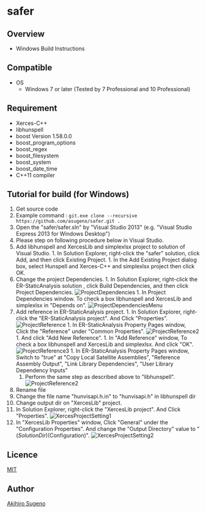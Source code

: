 # safer 

## Overview

* Windows Build Instructions

## Compatible

* OS
  * Windows 7 or later (Tested by 7 Professional and 10 Professional) 

## Requirement

* Xerces-C++
* libhunspell
* boost Version 1.58.0.0
* boost_program_options
* boost_regex
* boost_filesystem
* boost_system
* boost_date_time
* C++11 compiler

## Tutorial for build (for Windows)

1. Get source code
  1. Example command : ` git.exe clone --recursive https://github.com/asugeno/safer.git . `
1. Open the "safer/safer.sln" by "Visual Studio 2013" (e.g. "Visual Studio Express 2013 for Windows Desktop")
1. Please step on following procedure below in Visual Studio.
  1. Add libhunspell and XercesLib and simplexlsx project to solution of Visual Studio.
    1. In Solution Explorer, right-click the "safer" solution, click Add, and then click Existing Project.
    1. In the Add Existing Project dialog box, select Hunspell and Xerces-C++ and simplexlsx project then click OK.
  1. Change the project Dependencies.
    1. In Solution Explorer, right-click the ER-StaticAnalysis solution , click Build Dependencies, and then click Project Dependencies.
    ![ProjectDependencies](image/ProjectDependencies.png?1)
    1. In Project Dependencies window. To check a box libhunspell and XercesLib and simplexlsx in "Depends on".
    ![ProjectDependenciesMenu](image/ProjectDependenciesMenu.png?1)
  1. Add reference in ER-StaticAnalysis project.
    1. In Solution Explorer, right-click the "ER-StaticAnalysis project". And Click "Properties". 
    ![ProjectReference](image/ProjectReference.png?1)
    1. In ER-StaticAnalysis Property Pages window, Click the "Reference" under "Common Properties".
    ![ProjectReference2](image/ProjectReference2.png?1)
    1. And click "Add New Reference".
    1. In "Add Reference" window, To check a box libhunspell and XercesLib and simplexlsx. And click "OK".
    ![ProjectReference3](image/ProjectReference3.png?1)
    1. In ER-StaticAnalysis Property Pages window, Switch to "true" at "Copy Local Satellite Assemblies", "Reference Assembly Output", "Link Library Dependencies", "User Library Dependency Inputs"
      1. Perform the same step as described above to "libhunspell".
    ![ProjectReference2](image/ProjectReference2.png?1)
1. Rename file
  1. Change the file name "hunvisapi.h.in" to "hunvisapi.h" in libhunspell dir
1. Change output dir on "XercesLib" project.
  1. In Solution Explorer, right-click the "XercesLib project". And Click "Properties". 
  ![XercesProjectSetting1](image/XercesProjectSetting1.png?1)
  1. In "XercesLib Properties" window, Click "General" under the "Configuration Properties". And change the "Output Directory" value to "$(SolutionDir)$(Configuration)".
  ![XercesProjectSetting2](image/XercesProjectSetting2.png?1)

## Licence

[MIT](https://opensource.org/licenses/mit-license.php)

## Author

[Akihiro Sugeno](https://github.com/asugeno)


